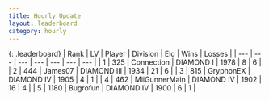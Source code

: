 ```yaml
---
title: Hourly Update
layout: leaderboard
category: hourly
---
```


{: .leaderboard}
| Rank | LV | Player | Division | Elo | Wins | Losses |
| --- | --- | --- | --- | --- | --- | --- |
| <span data-change="0">1</span> | 325 | <span title="ID: 539711">Connection</span> | DIAMOND I | <span data-change="9">1978</span> | <span data-change="3">8</span> | <span data-change="1">6</span> |
| <span data-change="5">2</span> | 444 | <span title="ID: 521406">James07</span> | DIAMOND III | <span data-change="40">1934</span> | <span data-change="4">21</span> | <span data-change="0">6</span> |
| <span data-change="-1">3</span> | 815 | <span title="ID: 315148">GryphonEX</span> | DIAMOND IV | <span data-change="0">1905</span> | <span data-change="0">4</span> | <span data-change="0">1</span> |
| <span data-change="-1">4</span> | 462 | <span title="ID: 468108">MiiGunnerMain</span> | DIAMOND IV | <span data-change="0">1902</span> | <span data-change="0">16</span> | <span data-change="0">4</span> |
| <span data-change="-1">5</span> | 1180 | <span title="ID: 46333">Bugrofun</span> | DIAMOND IV | <span data-change="0">1900</span> | <span data-change="0">6</span> | <span data-change="0">1</span> |